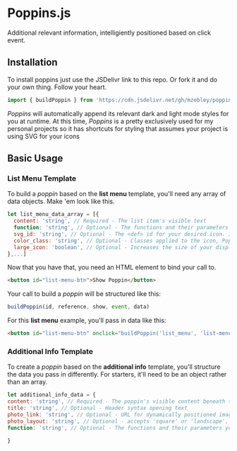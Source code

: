 # Poppins.js
Additional relevant information, intelligiently positioned based on click event.

## Installation
To install poppins just use the JSDelivr link to this repo. Or fork it and do your own thing. Follow your heart.
```JavaScript
import { buildPoppin } from 'https://cdn.jsdelivr.net/gh/mzebley/poppins@main/dist/poppins.min.js';
```

<em>Poppins</em> will automatically append its relevant dark and light mode styles for you at runtime. At this time, <em>Poppins</em> is a pretty exclusively used for my personal projects so it has shortcuts for styling that assumes your project is using SVG <defs> for your icons

## Basic Usage
### List Menu Template
  To build a <em>poppin</em> based on the <b>list menu</b> template, you'll need any array of data objects. Make 'em look like this.
```JavaScript
let list_menu_data_array = [{
  content: 'string', // Required - The list item's visible text
  function: 'string', // Optional - The functions and their parameters you want clicking this item to trigger
  svg_id: 'string', // Optional - The <def> id for your desired icon. If none provided, defaults to an arrow
  color_class: 'string', // Optional - Classes applied to the icon, Poppins provides "color-green," "color-blue," "color-red," and "color-orange" - you can add any other's from your projects CSS you'd like though
  large_icon: 'boolean', // Optional - Increases the size of your displayed icon
},...]
```
Now that you have that, you need an HTML element to bind your call to.
```html
<button id="list-menu-btn">Show Poppin</button>
```
Your call to build a <em>poppin</em> will be structured like this:  
  ```javascript
buildPoppin(id, reference, show, event, data)
  ```
  For this <b>list menu</b> example, you'll pass in data like this:
  ```html
<button id="list-menu-btn" onclick="buildPoppin('list_menu', 'list-menu-btn', true, event, list_menu_data_array)">Show Poppin</button>
```
  
  ### Additional Info Template
  To create a <em>poppin</em> based on the <b>additional info</b> template, you'll structure the data you pass in differently. For starters, it'll need to be an object rather than an array.
  ```JavaScript
let additional_info_data = {
  content: 'string', // Required - The poppin's visible content beneath the header
  title: 'string', // Optional - Header syntax opening text
  photo_link: 'string', // Optional - URL for dynamically positioned image
  photo_layout: 'string', // Optional - accepts 'square' or 'landscape', defaults to 'square'
  function: 'string', // Optional - The functions and their parameters you want triggered when the optional 'dive deeper' button is clicked
  
}
```
